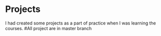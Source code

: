 # Projects
I had created some projects as a part of practice when I was learning the courses.
#All project are in master branch
